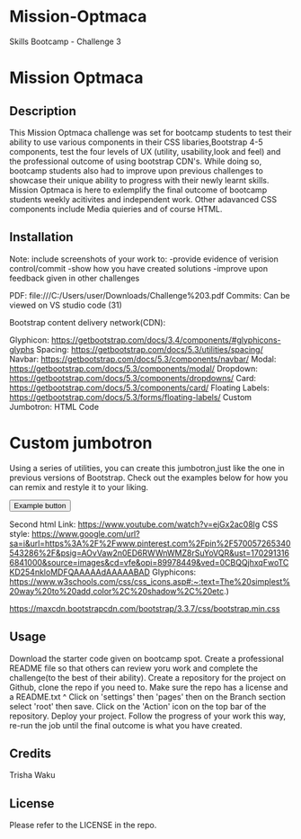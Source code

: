 # Mission-Optmaca
Skills Bootcamp - Challenge 3
# Mission Optmaca

## Description

This Mission Optmaca challenge was set for bootcamp students to test their ability to use various components in their CSS libaries,Bootstrap 4-5 components, test the four levels of UX (utility, usability,look and feel) and the professional outcome of using bootstrap CDN's.
While doing so, bootcamp students also had to improve upon previous challenges to showcase their unique ability to progress with their newly learnt skills.
Mission Optmaca is here to exlemplify the final outcome of bootcamp students weekly acitivites and independent work.
Other adavanced CSS components include Media quieries and of course HTML.

## Installation

Note: include screenshots of your work to: 
-provide evidence of verision control/commit
-show how you have created solutions
-improve upon feedback given in other challenges

PDF: file:///C:/Users/user/Downloads/Challenge%203.pdf
Commits: Can be viewed on VS studio code (31)


Bootstrap content delivery network(CDN):

Glyphicon: https://getbootstrap.com/docs/3.4/components/#glyphicons-glyphs
Spacing: https://getbootstrap.com/docs/5.3/utilities/spacing/
Navbar: https://getbootstrap.com/docs/5.3/components/navbar/
Modal: https://getbootstrap.com/docs/5.3/components/modal/
Dropdown: https://getbootstrap.com/docs/5.3/components/dropdowns/
Card: https://getbootstrap.com/docs/5.3/components/card/
Floating Labels: https://getbootstrap.com/docs/5.3/forms/floating-labels/
Custom Jumbotron: HTML Code

<div class="p-5 mb-4 bg-body-tertiary rounded-3">
      <div class="container-fluid py-5">
        <h1 class="display-5 fw-bold">Custom jumbotron</h1>
        <p class="col-md-8 fs-4">
          Using a series of utilities, you can create this jumbotron,just like the one in previous versions of Bootstrap. Check out the examples below for how you can remix and restyle it to your liking.
        </p>
        <button class="btn btn-primary btn-lg" type="button">
          Example button
        </button>
      </div>
    </div>

Second html Link: https://www.youtube.com/watch?v=ejGx2ac08lg
CSS style: https://www.google.com/url?sa=i&url=https%3A%2F%2Fwww.pinterest.com%2Fpin%2F570057265340543286%2F&psig=AOvVaw2n0ED6RWWnWMZ8rSuYoVQR&ust=1702913166841000&source=images&cd=vfe&opi=89978449&ved=0CBQQjhxqFwoTCKD254nkloMDFQAAAAAdAAAAABAD
Glyphicons: https://www.w3schools.com/css/css_icons.asp#:~:text=The%20simplest%20way%20to%20add,color%2C%20shadow%2C%20etc.)

https://maxcdn.bootstrapcdn.com/bootstrap/3.3.7/css/bootstrap.min.css

## Usage

Download the starter code given on bootcamp spot.
Create a professional README file so that others can review yoru work and complete the challenge(to the best of their ability).
Create a repository for the project on Github, clone the repo if you need to.
Make sure the repo has a license and a README.txt ^
Click on 'settings' then 'pages' then on the Branch section select 'root' then save.
Click on the 'Action' icon on the top bar of the repository.
Deploy your project.
Follow the progress of your work this way, re-run the job until the final outcome is what you have created.

## Credits

Trisha Waku

## License

Please refer to the LICENSE in the repo.
